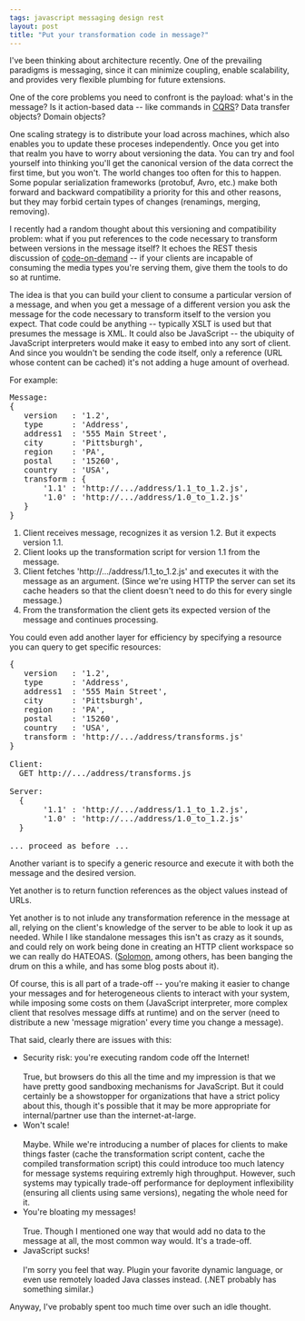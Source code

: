 ```yaml
---
tags: javascript messaging design rest
layout: post
title: "Put your transformation code in message?"
---
```




<p>I've been thinking about architecture recently. One of the
prevailing paradigms is messaging, since it can minimize
coupling, enable scalability, and provides very flexible plumbing
for future extensions.</p>

<p>One of the core problems you need to confront is the payload:
what's in the message? Is it action-based data -- like commands
in <a href="http://www.udidahan.com/2009/12/09/clarified-cqrs/">CQRS</a>?
Data transfer objects? Domain objects?</p>

<p>One scaling strategy is to distribute your load across
machines, which also enables you to update these proceses
independently. Once you get into that realm you have to worry
about versioning the data. You can try and fool yourself into
thinking you'll get the canonical version of the data correct the
first time, but you won't. The world changes too often for this
to happen. Some popular serialization frameworks (protobuf, Avro,
etc.)  make both forward and backward compatibility a priority
for this and other reasons, but they may forbid certain types of
changes (renamings, merging, removing). </p>

<p>I recently had a random thought about this versioning and
compatibility problem: what if you put references to the code
necessary to transform between versions in the message itself? It
echoes the REST thesis discussion of <a
href="http://www.ics.uci.edu/~fielding/pubs/dissertation/rest_arch_style.htm#sec_5_1_7">code-on-demand</a>
-- if your clients are incapable of consuming the media types
you're serving them, give them the tools to do so at runtime.</p>

<p>The idea is that you can build your client to consume a
particular version of a message, and when you get a message of a
different version you ask the message for the code necessary to
transform itself to the version you expect. That code could be
anything -- typically XSLT is used but that presumes the message
is XML. It could also be JavaScript -- the ubiquity of JavaScript
interpreters would make it easy to embed into any sort of
client. And since you wouldn't be sending the code itself, only a
reference (URL whose content can be cached) it's not adding a
huge amount of overhead.</p>

<p>For example:</p>

<pre class="sourceCode">
Message:
{ 
   version   : '1.2',
   type      : 'Address',
   address1  : '555 Main Street',
   city      : 'Pittsburgh',
   region    : 'PA',
   postal    : '15260',
   country   : 'USA',
   transform : {
       '1.1' : 'http://.../address/1.1_to_1.2.js',
       '1.0' : 'http://.../address/1.0_to_1.2.js'
   }
}
</pre>

<ol>

  <li>Client receives message, recognizes it as version 1.2.
  But it expects version 1.1.</li>

  <li>Client looks up the transformation script for version 1.1
  from the message.</li>

  <li>Client fetches 'http://.../address/1.1_to_1.2.js' and
  executes it with the message as an argument. (Since we're using
  HTTP the server can set its cache headers so that the client
  doesn't need to do this for every single message.) </li>

  <li>From the transformation the client gets its expected
  version of the message and continues processing.</li>

</ol>

<p>You could even add another layer for efficiency by specifying
a resource you can query to get specific resources:</p>

<pre class="sourceCode">
{ 
   version   : '1.2',
   type      : 'Address',
   address1  : '555 Main Street',
   city      : 'Pittsburgh',
   region    : 'PA',
   postal    : '15260',
   country   : 'USA',
   transform : 'http://.../address/transforms.js'
}

Client: 
  GET http://.../address/transforms.js

Server:
  {
       '1.1' : 'http://.../address/1.1_to_1.2.js',
       '1.0' : 'http://.../address/1.0_to_1.2.js'
  }

... proceed as before ...
</pre>

<p>Another variant is to specify a generic resource and execute
it with both the message and the desired version.</p>

<p>Yet another is to return function references as the object
values instead of URLs.</p>

<p>Yet another is to not inlude any transformation reference in
the message at all, relying on the client's knowledge of the
server to be able to look it up as needed. While I like
standalone messages this isn't as crazy as it sounds, and could
rely on work being done in creating an HTTP client workspace so
we can really do HATEOAS. (<a
href="http://www.jroller.com/Solomon/">Solomon</a>, among others,
has been banging the drum on this a while, and has some blog
posts about it).</p>

<p>Of course, this is all part of a trade-off -- you're making it
easier to change your messages and for heterogeneous clients to
interact with your system, while imposing some costs on them
(JavaScript interpreter, more complex client that resolves
message diffs at runtime) and on the server (need to distribute a
new 'message migration' every time you change a message).</p>

<p>That said, clearly there are issues with this:</p>

<ul>

  <li>Security risk: you're executing random code off the
  Internet!
  <br />
  <br />
  True, but browsers do this all the time and my impression is
  that we have pretty good sandboxing mechanisms for
  JavaScript. But it could certainly be a showstopper for
  organizations that have a strict policy about this, though it's
  possible that it may be more appropriate for internal/partner
  use than the internet-at-large.</li>

  <li>Won't scale!
  <br />
  <br />
  Maybe. While we're introducing a number of places for clients
  to make things faster (cache the transformation script content,
  cache the compiled transformation script) this could introduce
  too much latency for message systems requiring extremly high
  throughput. However, such systems may typically trade-off
  performance for deployment inflexibility (ensuring all clients
  using same versions), negating the whole need for it.</li>

  <li>You're bloating my messages!
  <br />
  <br />
  True. Though I mentioned one way that would add no data to the
  message at all, the most common way would. It's a trade-off.</li>

  <li>JavaScript sucks!
  <br />
  <br />
  I'm sorry you feel that way. Plugin your favorite dynamic
  language, or even use remotely loaded Java classes
  instead. (.NET probably has something similar.)</li>

</ul>

<p>Anyway, I've probably spent too much time over such an idle
thought.</p>



